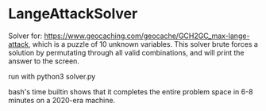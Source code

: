 # LangeAttackSolver
Solver for: https://www.geocaching.com/geocache/GCH2GC_max-lange-attack, which is a puzzle of 10 unknown variables.
This solver brute forces a solution by permutating through all valid combinations, and will print the answer to the
screen.

run with python3 solver.py

bash's time builtin shows that it completes the entire problem space in 6-8 minutes on a 2020-era machine.
